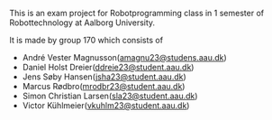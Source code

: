 This is an exam project for Robotprogramming class in 1 semester of Robottechnology at Aalborg University.

It is made by group 170 which consists of
- André Vester Magnusson(amagnu23@studens.aau.dk)
- Daniel Holst Dreier(ddreie23@student.aau.dk)
- Jens Søby Hansen(jsha23@student.aau.dk)
- Marcus Rødbro(mrodbr23@student.aau.dk)
- Simon Christian Larsen(sla23@student.aau.dk)
- Victor Kühlmeier(vkuhlm23@student.aau.dk)
